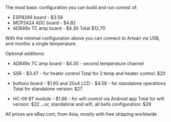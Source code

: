 The most basic configuration you can build and run consist of:
- ESP8266 board - $3.58
- MCP3424 ADC board - $4.82
- AD849x TC amp board - $4.30
Total $12.70

With the minimal configuration above you can connect to Artsan via USB, and monitor a single temperature.

Optional additions:
- AD849x TC amp board - $4.30 - second temperature channel
- SSR - $3.47 - for heater control
Total for 2 temp and heater control: $20

- buttons board - $1.83 and 20x4 LCD - $4.58 - for standalone operations
Total for standalone version: $27

- HC-06 BT module - $1.86 - for wifi control via Android app
Total for wifi version: $22
...or, standalone and wifi, all bells configuration: $29

All prices are eBay.com, from Asia, mostly with free shipping worldwide
